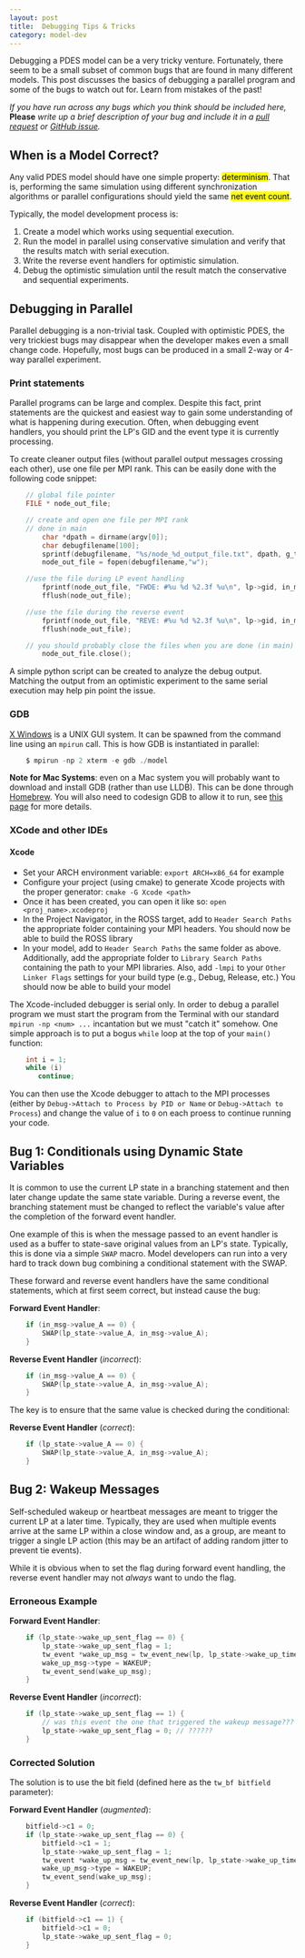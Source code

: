 ```yaml
---
layout: post
title:  Debugging Tips & Tricks
category: model-dev
---
```


Debugging a PDES model can be a very tricky venture.
Fortunately, there seem to be a small subset of common bugs that are found in many different models.
This post discusses the basics of debugging a parallel program and some of the bugs to watch out for.
Learn from mistakes of the past!

*If you have run across any bugs which you think should be included here,* **Please** *write up a brief description of your bug and include it in a [pull request](https://github.com/ross-org/ROSS/pulls) or [GitHub issue](https://github.com/ross-org/ROSS/issues).*

## When is a Model Correct?

Any valid PDES model should have one simple property: <mark>determinism</mark>.
That is, performing the same simulation using different synchronization algorithms or parallel configurations should yield the same <mark>net event count</mark>.

Typically, the model development process is:

1. Create a model which works using sequential execution.
2. Run the model in parallel using conservative simulation and verify that the results match with serial execution.
3. Write the reverse event handlers for optimistic simulation.
4. Debug the optimistic simulation until the result match the conservative and sequential experiments.

## Debugging in Parallel

Parallel debugging is a non-trivial task.
Coupled with optimistic PDES, the very trickiest bugs may disappear when the developer makes even a small change code.
Hopefully, most bugs can be produced in a small 2-way or 4-way parallel experiment.

### Print statements

Parallel programs can be large and complex.
Despite this fact, print statements are the quickest and easiest way to gain some understanding of what is happening during execution.
Often, when debugging event handlers, you should print the LP's GID and the event type it is currently processing.

To create cleaner output files (without parallel output messages crossing each other), use one file per MPI rank.
This can be easily done with the following code snippet:

```C
    // global file pointer
    FILE * node_out_file;

    // create and open one file per MPI rank
    // done in main
        char *dpath = dirname(argv[0]);
        char debugfilename[100];
        sprintf(debugfilename, "%s/node_%d_output_file.txt", dpath, g_tw_mynode);
        node_out_file = fopen(debugfilename,"w");

    //use the file during LP event handling
        fprintf(node_out_file, "FWDE: #%u %d %2.3f %u\n", lp->gid, in_msg->type, tw_now(lp), in_msg->id);
        fflush(node_out_file);

    //use the file during the reverse event
        fprintf(node_out_file, "REVE: #%u %d %2.3f %u\n", lp->gid, in_msg->type, tw_now(lp), in_msg->id);
        fflush(node_out_file);

    // you should probably close the files when you are done (in main)
        node_out_file.close();
```

A simple python script can be created to analyze the debug output.
Matching the output from an optimistic experiment to the same serial execution may help pin point the issue.

### GDB

[X Windows](https://en.wikipedia.org/wiki/X_Window_System) is a UNIX GUI system.
It can be spawned from the command line using an `mpirun` call.
This is how GDB is instantiated in parallel:

```C
    $ mpirun -np 2 xterm -e gdb ./model
```

**Note for Mac Systems**: even on a Mac system you will probably want to download and install GDB (rather than use LLDB).
This can be done through [Homebrew](http://brew.sh).
You will also need to codesign GDB to allow it to run, see [this page](https://sourceware.org/gdb/wiki/BuildingOnDarwin) for more details.

### XCode and other IDEs

#### Xcode

* Set your ARCH environment variable: `export ARCH=x86_64` for example
* Configure your project (using cmake) to generate Xcode projects with the proper generator:
`cmake -G Xcode <path>`
* Once it has been created, you can open it like so: `open <proj_name>.xcodeproj`
* In the Project Navigator, in the ROSS target, add to `Header Search Paths` the appropriate folder containing your MPI headers.  You should now be able to build the ROSS library
* In your model, add to `Header Search Paths` the same folder as above. Additionally, add the appropriate folder to `Library Search Paths` containing the path to your MPI libraries. Also, add `-lmpi` to your `Other Linker Flags` settings for your build type (e.g., Debug, Release, etc.)  You should now be able to build your model

The Xcode-included debugger is serial only.
In order to debug a parallel program we must start the program from the Terminal with our standard `mpirun -np <num> ...` incantation but we must "catch it" somehow.
One simple approach is to put a bogus `while` loop at the top of your `main()` function:

```C
    int i = 1;
    while (i)
       continue;
```

You can then use the Xcode debugger to attach to the MPI processes (either by `Debug->Attach to Process by PID or Name` or `Debug->Attach to Process`) and change the value of `i` to `0` on each proess to continue running your code.

## Bug 1: Conditionals using Dynamic State Variables

It is common to use the current LP state in a branching statement and then later change update the same state variable.
During a reverse event, the branching statement must be changed to reflect the variable's value after the completion of the forward event handler.

One example of this is when the message passed to an event handler is used as a buffer to state-save original values from an LP's state.
Typically, this is done via a simple `SWAP` macro.
Model developers can run into a very hard to track down bug combining a conditional statement with the SWAP.

These forward and reverse event handlers have the same conditional statements, which at first seem correct, but instead cause the bug:

**Forward Event Handler**:

```C
    if (in_msg->value_A == 0) {
        SWAP(lp_state->value_A, in_msg->value_A);
    }
```

**Reverse Event Handler** (*incorrect*):

```C
    if (in_msg->value_A == 0) {
        SWAP(lp_state->value_A, in_msg->value_A);
    }
```

The key is to ensure that the same value is checked during the conditional:

**Reverse Event Handler** (*correct*):

```C
    if (lp_state->value_A == 0) {
        SWAP(lp_state->value_A, in_msg->value_A);
    }
```

## Bug 2: Wakeup Messages

Self-scheduled wakeup or heartbeat messages are meant to trigger the current LP at a later time.
Typically, they are used when multiple events arrive at the same LP within a close window and, as a group, are meant to trigger a single LP action (this may be an artifact of adding random jitter to prevent tie events).

While it is obvious when to set the flag during forward event handling, the reverse event handler may not *always* want to undo the flag.

### Erroneous Example

**Forward Event Handler**:

```C
    if (lp_state->wake_up_sent_flag == 0) {
        lp_state->wake_up_sent_flag = 1;
        tw_event *wake_up_msg = tw_event_new(lp, lp_state->wake_up_time, lp->gid);
        wake_up_msg->type = WAKEUP;
        tw_event_send(wake_up_msg);
    }
```

**Reverse Event Handler** (*incorrect*):

```C
    if (lp_state->wake_up_sent_flag == 1) {
        // was this event the one that triggered the wakeup message???
        lp_state->wake_up_sent_flag = 0; // ??????
    }
```

### Corrected Solution

The solution is to use the bit field (defined here as the `tw_bf bitfield` parameter):

**Forward Event Handler** (*augmented*):

```C
    bitfield->c1 = 0;
    if (lp_state->wake_up_sent_flag == 0) {
        bitfield->c1 = 1;
        lp_state->wake_up_sent_flag = 1;
        tw_event *wake_up_msg = tw_event_new(lp, lp_state->wake_up_time, lp->gid);
        wake_up_msg->type = WAKEUP;
        tw_event_send(wake_up_msg);
    }
```

**Reverse Event Handler** (*correct*):

```C
    if (bitfield->c1 == 1) {
        bitfield->c1 = 0;
        lp_state->wake_up_sent_flag = 0;
    }
```

